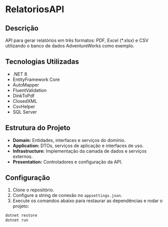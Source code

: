 # RelatoriosAPI

## Descrição
API para gerar relatórios em três formatos: PDF, Excel (*.xlsx) e CSV utilizando o banco de dados AdventureWorks como exemplo.

## Tecnologias Utilizadas
- .NET 8
- EntityFramework Core
- AutoMapper
- FluentValidation
- DinkToPdf
- ClosedXML
- CsvHelper
- SQL Server

## Estrutura do Projeto
- **Domain:** Entidades, interfaces e serviços do domínio.
- **Application:** DTOs, serviços de aplicação e interfaces de uso.
- **Infrastructure:** Implementação da camada de dados e serviços externos.
- **Presentation:** Controladores e configuração da API.

## Configuração
1. Clone o repositório.
2. Configure a string de conexão no `appsettings.json`.
3. Execute os comandos abaixo para restaurar as dependências e rodar o projeto:

```sh
dotnet restore
dotnet run
